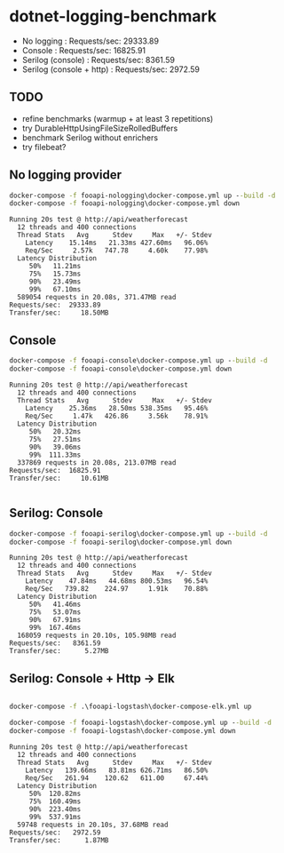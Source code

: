 # dotnet-logging-benchmark

 - No logging : Requests/sec:  29333.89
 - Console : Requests/sec:  16825.91
 - Serilog (console) : Requests/sec:   8361.59
 - Serilog (console + http) : Requests/sec:   2972.59


## TODO
 
 - refine benchmarks (warmup + at least 3 repetitions)
 - try DurableHttpUsingFileSizeRolledBuffers
 - benchmark Serilog without enrichers
 - try filebeat?

## No logging provider


```cmd
docker-compose -f fooapi-nologging\docker-compose.yml up --build -d 
docker-compose -f fooapi-nologging\docker-compose.yml down
```


```text
Running 20s test @ http://api/weatherforecast
  12 threads and 400 connections
  Thread Stats   Avg      Stdev     Max   +/- Stdev
    Latency    15.14ms   21.33ms 427.60ms   96.06%
    Req/Sec     2.57k   747.78     4.60k    77.98%
  Latency Distribution
     50%   11.21ms
     75%   15.73ms
     90%   23.49ms
     99%   67.10ms
  589054 requests in 20.08s, 371.47MB read
Requests/sec:  29333.89
Transfer/sec:     18.50MB

```
## Console

```cmd
docker-compose -f fooapi-console\docker-compose.yml up --build -d 
docker-compose -f fooapi-console\docker-compose.yml down
```

```text
Running 20s test @ http://api/weatherforecast
  12 threads and 400 connections
  Thread Stats   Avg      Stdev     Max   +/- Stdev
    Latency    25.36ms   28.50ms 538.35ms   95.46%
    Req/Sec     1.47k   426.86     3.56k    78.91%
  Latency Distribution
     50%   20.32ms
     75%   27.51ms
     90%   39.06ms
     99%  111.33ms
  337869 requests in 20.08s, 213.07MB read
Requests/sec:  16825.91
Transfer/sec:     10.61MB


```

## Serilog: Console

```cmd
docker-compose -f fooapi-serilog\docker-compose.yml up --build -d 
docker-compose -f fooapi-serilog\docker-compose.yml down
```


```text
Running 20s test @ http://api/weatherforecast
  12 threads and 400 connections
  Thread Stats   Avg      Stdev     Max   +/- Stdev
    Latency    47.84ms   44.68ms 800.53ms   96.54%
    Req/Sec   739.82    224.97     1.91k    70.88%
  Latency Distribution
     50%   41.46ms
     75%   53.07ms
     90%   67.91ms
     99%  167.46ms
  168059 requests in 20.10s, 105.98MB read
Requests/sec:   8361.59
Transfer/sec:      5.27MB

```

## Serilog: Console + Http -> Elk

```cmd

docker-compose -f .\fooapi-logstash\docker-compose-elk.yml up

docker-compose -f fooapi-logstash\docker-compose.yml up --build -d 
docker-compose -f fooapi-logstash\docker-compose.yml down
```

```text
Running 20s test @ http://api/weatherforecast
  12 threads and 400 connections
  Thread Stats   Avg      Stdev     Max   +/- Stdev
    Latency   139.66ms   83.81ms 626.71ms   86.50%
    Req/Sec   261.94    120.62   611.00     67.44%
  Latency Distribution
     50%  120.82ms
     75%  160.49ms
     90%  223.40ms
     99%  537.91ms
  59748 requests in 20.10s, 37.68MB read
Requests/sec:   2972.59
Transfer/sec:      1.87MB


```